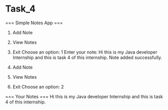 # Task_4
=== Simple Notes App ===

1. Add Note
2. View Notes
3. Exit
Choose an option: 1
Enter your note: Hi this is my Java developer Internship and this is task 4 of this internship.
Note added successfully.

1. Add Note
2. View Notes
3. Exit
Choose an option: 2

=== Your Notes ===
Hi this is my Java developer Internship and this is task 4 of this internship.
